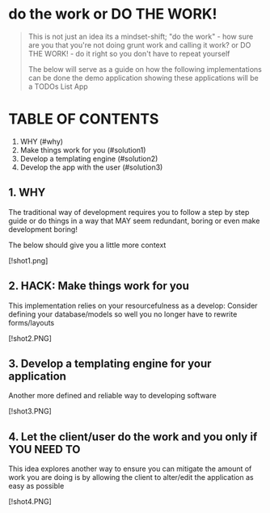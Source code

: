 # do the work or DO THE WORK!

> This is not just an idea its a mindset-shift; "do the work" - how sure are you that you're not doing grunt work and calling it work? or DO THE WORK! - do it right so you don't have to repeat yourself
>
>  The below will serve as a guide on how the following implementations can be done the demo application showing these applications will be a TODOs List App

# TABLE OF CONTENTS
1. WHY (#why)
2. Make things work for you (#solution1)
3. Develop a templating engine (#solution2)
4. Develop the app with the user (#solution3)

## 1. WHY

The traditional way of development requires you to follow a step by step guide or do things in a way that MAY seem redundant, boring or even make development boring!

The below should give you a little more context

[!shot1.png]

## 2. HACK: Make things work for you

This implementation relies on your resourcefulness as a develop: Consider defining your database/models so well you no longer have to rewrite forms/layouts

[!shot2.PNG]

## 3. Develop a templating engine for your application

Another more defined and reliable way to developing software

[!shot3.PNG]

## 4. Let the client/user do the work and you only if YOU NEED TO

This idea explores another way to ensure you can mitigate the amount of work you are doing is by allowing the client to alter/edit the application as easy as possible

[!shot4.PNG]
